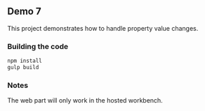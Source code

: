 ## Demo 7

This project demonstrates how to handle property value changes.

### Building the code

```bash
npm install
gulp build
```

### Notes

The web part will only work in the hosted workbench.